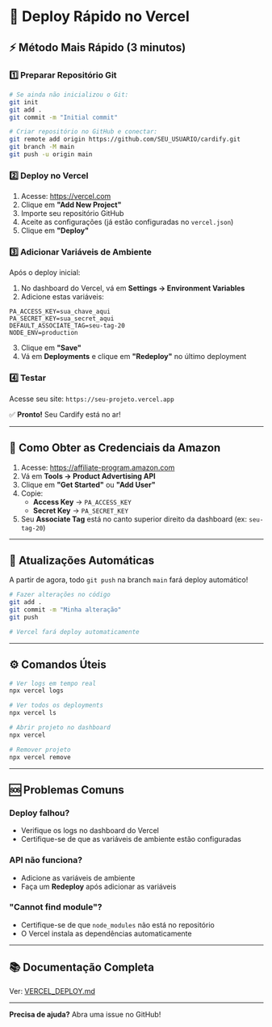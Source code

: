 # 🚀 Deploy Rápido no Vercel

## ⚡ Método Mais Rápido (3 minutos)

### 1️⃣ Preparar Repositório Git

```bash
# Se ainda não inicializou o Git:
git init
git add .
git commit -m "Initial commit"

# Criar repositório no GitHub e conectar:
git remote add origin https://github.com/SEU_USUARIO/cardify.git
git branch -M main
git push -u origin main
```

### 2️⃣ Deploy no Vercel

1. Acesse: https://vercel.com
2. Clique em **"Add New Project"**
3. Importe seu repositório GitHub
4. Aceite as configurações (já estão configuradas no `vercel.json`)
5. Clique em **"Deploy"**

### 3️⃣ Adicionar Variáveis de Ambiente

Após o deploy inicial:

1. No dashboard do Vercel, vá em **Settings → Environment Variables**
2. Adicione estas variáveis:

```
PA_ACCESS_KEY=sua_chave_aqui
PA_SECRET_KEY=sua_secret_aqui
DEFAULT_ASSOCIATE_TAG=seu-tag-20
NODE_ENV=production
```

3. Clique em **"Save"**
4. Vá em **Deployments** e clique em **"Redeploy"** no último deployment

### 4️⃣ Testar

Acesse seu site: `https://seu-projeto.vercel.app`

✅ **Pronto!** Seu Cardify está no ar!

---

## 📱 Como Obter as Credenciais da Amazon

1. Acesse: https://affiliate-program.amazon.com
2. Vá em **Tools → Product Advertising API**
3. Clique em **"Get Started"** ou **"Add User"**
4. Copie:
   - **Access Key** → `PA_ACCESS_KEY`
   - **Secret Key** → `PA_SECRET_KEY`
5. Seu **Associate Tag** está no canto superior direito da dashboard (ex: `seu-tag-20`)

---

## 🔄 Atualizações Automáticas

A partir de agora, todo `git push` na branch `main` fará deploy automático!

```bash
# Fazer alterações no código
git add .
git commit -m "Minha alteração"
git push

# Vercel fará deploy automaticamente
```

---

## ⚙️ Comandos Úteis

```bash
# Ver logs em tempo real
npx vercel logs

# Ver todos os deployments
npx vercel ls

# Abrir projeto no dashboard
npx vercel

# Remover projeto
npx vercel remove
```

---

## 🆘 Problemas Comuns

### Deploy falhou?
- Verifique os logs no dashboard do Vercel
- Certifique-se de que as variáveis de ambiente estão configuradas

### API não funciona?
- Adicione as variáveis de ambiente
- Faça um **Redeploy** após adicionar as variáveis

### "Cannot find module"?
- Certifique-se de que `node_modules` não está no repositório
- O Vercel instala as dependências automaticamente

---

## 📚 Documentação Completa

Ver: [VERCEL_DEPLOY.md](./VERCEL_DEPLOY.md)

---

**Precisa de ajuda?** Abra uma issue no GitHub!
